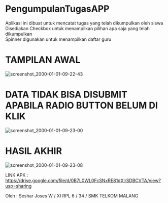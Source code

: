 # PengumpulanTugasAPP

Aplikasi ini dibuat untuk mencatat tugas yang telah dikumpulkan oleh siswa <br>
Disediakan Checkbox untuk menampilkan pilihan apa saja yang telah dikumpulkan <br>
Spinner digunakan untuk menampilkan daftar guru

# TAMPILAN AWAL

![screenshot_2000-01-01-09-22-43](https://cloud.githubusercontent.com/assets/21971567/18418324/eeb786dc-786d-11e6-843f-7f22d7a4c141.png)

# DATA TIDAK BISA DISUBMIT APABILA RADIO BUTTON BELUM DI KLIK
![screenshot_2000-01-01-09-23-00](https://cloud.githubusercontent.com/assets/21971567/18418325/f585ed8c-786d-11e6-8f9f-8d6e1a34037c.png)

# HASIL AKHIR
![screenshot_2000-01-01-09-23-08](https://cloud.githubusercontent.com/assets/21971567/18418326/fc28caec-786d-11e6-917b-58fd8e5c896b.png)


LINK APK : https://drive.google.com/file/d/0B7L0WL0FcSNxRE81dXlrSDBCVTA/view?usp=sharing

Oleh : Seshar Joses W / XI RPL 6 / 34 / SMK TELKOM MALANG
